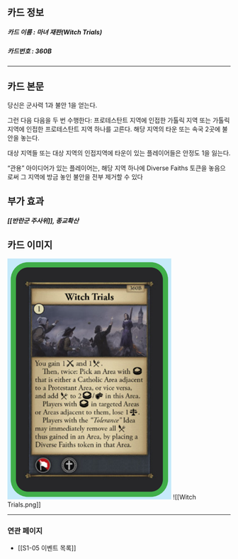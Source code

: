 ## 카드 정보
##### 카드 이름 : 마녀 재판(Witch Trials)
##### 카드번호  : 360B
---
## 카드 본문

당신은 군사력 1과 불안 1을 얻는다.

그런 다음 다음을 두 번 수행한다: 프로테스탄트 지역에 인접한 가톨릭 지역 또는 가톨릭 지역에 인접한 프로테스탄트 지역 하나를 고른다. 해당 지역의 타운 또는 속국 2곳에 불안을 놓는다.

대상 지역들 또는 대상 지역의 인접지역에 타운이 있는 플레이어들은 안정도 1을 잃는다.

“관용” 아이디어가 있는 플레이어는, 해당 지역 하나에 Diverse Faiths 토큰을 놓음으로써 그 지역에 방금 놓인 불안을 전부 제거할 수 있다

## 부가 효과
##### [[반란군 주사위]], 종교확산 

## 카드 이미지
<img src="\Assets\Witch Trials.png"/>
![[Witch Trials.png]]

--- 
### 연관 페이지
- [[S1-05 이벤트 목록]]
